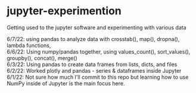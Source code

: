 # jupyter-experimention
Getting used to the jupyter software and experimenting with various data

6/7/22: using pandas to analyze data with crosstab(), map(), dropna(), lambda functions,  
6/6/22: Using numpy/pandas together, using values_count(), sort_values(), groupby(), concat(), merge()<br>
6/3/22: Using pandas to create data frames from lists, dicts, and files<br>
6/2/22: Worked plotly  and  pandas - series & dataframes inside Jupyter<br>
6/1/22: Not sure how much I'll commit to this repo but learning how to use NumPy inside of Jupyter is the main focus here.
